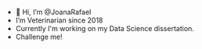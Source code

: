 - 👋 Hi, I’m @JoanaRafael
-  I’m Veterinarian since 2018 
-  Currently I'm working on my Data Science dissertation.
-  Challenge me!


<!---
JoanaRafael/JoanaRafael is a ✨ special ✨ repository because its `README.md` (this file) appears on your GitHub profile.
You can click the Preview link to take a look at your changes.
--->

